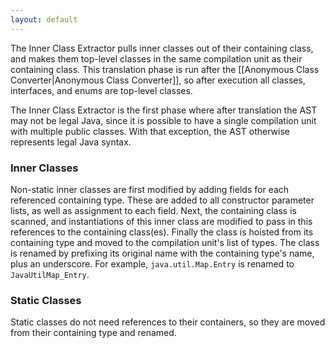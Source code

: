 ```yaml
---
layout: default
---
```


The Inner Class Extractor pulls inner classes out of their containing class, and makes them top-level classes in the same compilation unit as their containing class.  This translation phase is run after the [[Anonymous Class Converter|Anonymous Class Converter]], so after execution all classes, interfaces, and enums are top-level classes.  

The Inner Class Extractor is the first phase where after translation the AST may not be legal Java, since it is possible to have a single compilation unit with multiple public classes.  With that exception, the AST otherwise represents legal Java syntax.

### Inner Classes

Non-static inner classes are first modified by adding fields for each referenced containing type.  These are added to all constructor parameter lists, as well as assignment to each field.  Next, the containing class is scanned, and instantiations of this inner class are modified to pass in this references to the containing class(es).  Finally the class is hoisted from its containing type and moved to the compilation unit's list of types.  The class is renamed by prefixing its original name with the containing type's name, plus an underscore.  For example, `java.util.Map.Entry` is renamed to `JavaUtilMap_Entry`.

### Static Classes

Static classes do not need references to their containers, so they are moved from their containing type and renamed.